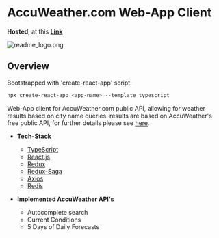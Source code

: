 # AccuWeather.com Web-App Client

__Hosted__, at this [**Link**](http://)

![readme_logo.png](./weather-sagas-client/public/readme_logo.png)

## Overview

Bootstrapped with 'create-react-app' script:

```bash
npx create-react-app <app-name> --template typescript
```

Web-App client for AccuWeather.com public API, allowing for weather results based on city name queries.
results are based on AccuWeather's free public API, for further details please see [here](https://developer.accuweather.com).

- __Tech-Stack__
  - [TypeScript](https://www.typescriptlang.org)
  - [React.js](https://reactjs.org)
  - [Redux](https://redux.js.org)
  - [Redux-Saga](https://redux-saga.js.org)
  - [Axios](https://github.com/axios/axios)
  - [Redis](https://redis.io)

- __Implemented AccuWeather API's__
  - Autocomplete search
  - Current Conditions
  - 5 Days of Daily Forecasts
  
